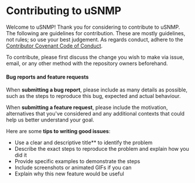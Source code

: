 # Contributing to uSNMP

Welcome to uSNMP! Thank you for considering to contribute to uSNMP. The following are guidelines for contribution. These are mostly guidelines, not rules; so use your best judgement. As regards conduct, adhere to the [Contributor Covenant Code of Conduct](http://contributor-covenant.org/).

To contribute, please first discuss the change you wish to make via issue, email, or any other method with the repository owners beforehand.

#### Bug reports and feature requests

When **submitting a bug report**, please include as many details as possible, such as the steps to reproduce this bug, expected and actual behaviour.

When **submitting a feature request**, please include the motivation, alternatives that you've considered and any additional contexts that could help us better understand your goal.

Here are some **tips to writing good issues**:

- Use a clear and descriptive title** to identify the problem
- Describe the exact steps to reproduce the problem and explain how you did it
- Provide specific examples to demonstrate the steps
- Include screenshots or animated GIFs if you can
- Explain why this new feature would be useful
